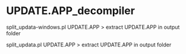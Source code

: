 UPDATE.APP_decompiler
=====================

split_updata-windows.pl UPDATE.APP > extract UPDATE.APP in output folder

split_updata.pl UPDATE.APP > extract UPDATE.APP in output folder
